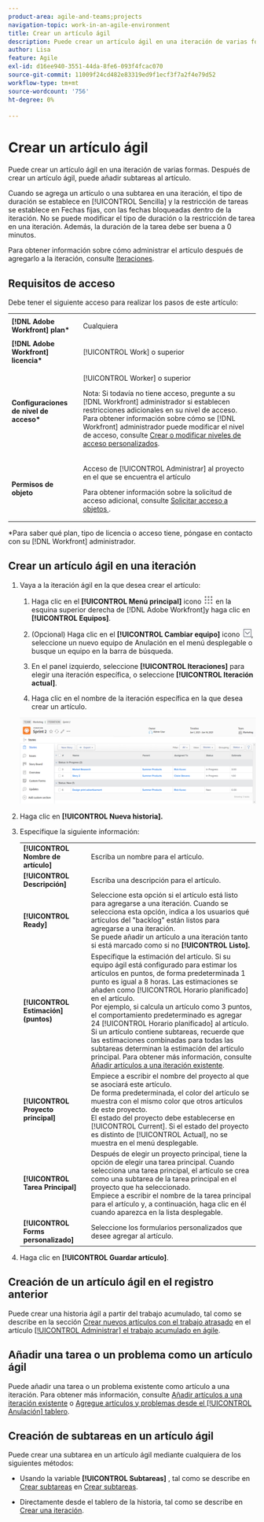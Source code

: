 ```yaml
---
product-area: agile-and-teams;projects
navigation-topic: work-in-an-agile-environment
title: Crear un artículo ágil
description: Puede crear un artículo ágil en una iteración de varias formas. Después de crear un artículo ágil, puede añadir subtareas al artículo.
author: Lisa
feature: Agile
exl-id: d16ee940-3551-44da-8fe6-093f4fcac070
source-git-commit: 11009f24cd482e83319ed9f1ecf3f7a2f4e79d52
workflow-type: tm+mt
source-wordcount: '756'
ht-degree: 0%

---
```


# Crear un artículo ágil

Puede crear un artículo ágil en una iteración de varias formas. Después de crear un artículo ágil, puede añadir subtareas al artículo.

Cuando se agrega un artículo o una subtarea en una iteración, el tipo de duración se establece en [!UICONTROL Sencilla] y la restricción de tareas se establece en Fechas fijas, con las fechas bloqueadas dentro de la iteración. No se puede modificar el tipo de duración o la restricción de tarea en una iteración. Además, la duración de la tarea debe ser buena a 0 minutos.

Para obtener información sobre cómo administrar el artículo después de agregarlo a la iteración, consulte [Iteraciones](../../agile/use-scrum-in-an-agile-team/iterations/iterations.md).

## Requisitos de acceso

Debe tener el siguiente acceso para realizar los pasos de este artículo:

<table style="table-layout:auto"> 
 <col> 
 </col> 
 <col> 
 </col> 
 <tbody> 
  <tr> 
   <td role="rowheader"><strong>[!DNL Adobe Workfront] plan*</strong></td> 
   <td> <p>Cualquiera</p> </td> 
  </tr> 
  <tr> 
   <td role="rowheader"><strong>[!DNL Adobe Workfront] licencia*</strong></td> 
   <td> <p>[!UICONTROL Work] o superior</p> </td> 
  </tr> 
  <tr> 
   <td role="rowheader"><strong>Configuraciones de nivel de acceso*</strong></td> 
   <td> <p>[!UICONTROL Worker] o superior</p> <p>Nota: Si todavía no tiene acceso, pregunte a su [!DNL Workfront] administrador si establecen restricciones adicionales en su nivel de acceso. Para obtener información sobre cómo se [!DNL Workfront] administrador puede modificar el nivel de acceso, consulte <a href="../../administration-and-setup/add-users/configure-and-grant-access/create-modify-access-levels.md" class="MCXref xref">Crear o modificar niveles de acceso personalizados</a>.</p> </td> 
  </tr> 
  <tr> 
   <td role="rowheader"><strong>Permisos de objeto</strong></td> 
   <td> <p>Acceso de [!UICONTROL Administrar] al proyecto en el que se encuentra el artículo</p> <p>Para obtener información sobre la solicitud de acceso adicional, consulte <a href="../../workfront-basics/grant-and-request-access-to-objects/request-access.md" class="MCXref xref">Solicitar acceso a objetos </a>.</p> </td> 
  </tr> 
 </tbody> 
</table>

&#42;Para saber qué plan, tipo de licencia o acceso tiene, póngase en contacto con su [!DNL Workfront] administrador.

## Crear un artículo ágil en una iteración

1. Vaya a la iteración ágil en la que desea crear el artículo:

   1. Haga clic en el **[!UICONTROL Menú principal]** icono ![](assets/main-menu-icon.png) en la esquina superior derecha de [!DNL Adobe Workfront]y haga clic en **[!UICONTROL Equipos]**.

   1. (Opcional) Haga clic en el **[!UICONTROL Cambiar equipo]** icono ![Icono Cambiar equipo](assets/switch-team-icon.png), seleccione un nuevo equipo de Anulación en el menú desplegable o busque un equipo en la barra de búsqueda.

   1. En el panel izquierdo, seleccione **[!UICONTROL Iteraciones]** para elegir una iteración específica, o seleccione **[!UICONTROL Iteración actual]**.
   1. Haga clic en el nombre de la iteración específica en la que desea crear un artículo.

   ![Añadir un nuevo artículo a la iteración](assets/iteration-add-story.png)

1. Haga clic en **[!UICONTROL Nueva historia].**
1. Especifique la siguiente información:

   <table style="table-layout:auto">
    <col>
    <col>
    <tbody>
     <tr>
      <td role="rowheader"><strong>[!UICONTROL Nombre de artículo]</strong></td>
      <td>Escriba un nombre para el artículo.</td>
     </tr>
     <tr>
      <td role="rowheader"><strong>[!UICONTROL Descripción]</strong></td>
      <td>Escriba una descripción para el artículo.</td>
     </tr>
     <tr>
      <td role="rowheader"><strong>[!UICONTROL Ready]</strong></td>
      <td>Seleccione esta opción si el artículo está listo para agregarse a una iteración. Cuando se selecciona esta opción, indica a los usuarios qué artículos del "backlog" están listos para agregarse a una iteración.<br>Se puede añadir un artículo a una iteración tanto si está marcado como si no <strong>[!UICONTROL Listo].</strong></td>
     </tr>
     <tr>
      <td role="rowheader"><strong>[!UICONTROL Estimación] (puntos)</strong></td>
      <td>Especifique la estimación del artículo. Si su equipo ágil está configurado para estimar los artículos en puntos, de forma predeterminada 1 punto es igual a 8 horas. Las estimaciones se añaden como [!UICONTROL Horario planificado] en el artículo.<br>Por ejemplo, si calcula un artículo como 3 puntos, el comportamiento predeterminado es agregar 24 [!UICONTROL Horario planificado] al artículo.<br>Si un artículo contiene subtareas, recuerde que las estimaciones combinadas para todas las subtareas determinan la estimación del artículo principal. Para obtener más información, consulte <a href="../../agile/use-scrum-in-an-agile-team/iterations/add-stories-to-existing-iteration.md" class="MCXref xref">Añadir artículos a una iteración existente</a>.</td>
     </tr>
     <tr>
      <td role="rowheader"><strong>[!UICONTROL Proyecto principal]</strong></td>
      <td>Empiece a escribir el nombre del proyecto al que se asociará este artículo.<br>De forma predeterminada, el color del artículo se muestra con el mismo color que otros artículos de este proyecto.<br>El estado del proyecto debe establecerse en [!UICONTROL Current]. Si el estado del proyecto es distinto de [!UICONTROL Actual], no se muestra en el menú desplegable.</td>
     </tr>
     <tr>
      <td role="rowheader"><strong>[!UICONTROL Tarea Principal]</strong></td>
      <td>Después de elegir un proyecto principal, tiene la opción de elegir una tarea principal. Cuando selecciona una tarea principal, el artículo se crea como una subtarea de la tarea principal en el proyecto que ha seleccionado.<br>Empiece a escribir el nombre de la tarea principal para el artículo y, a continuación, haga clic en él cuando aparezca en la lista desplegable.</td>
     </tr>
     <tr>
      <td role="rowheader"><strong>[!UICONTROL Forms personalizado]</strong></td>
      <td>Seleccione los formularios personalizados que desee agregar al artículo.</td>
     </tr>
    </tbody>
   </table>

1. Haga clic en **[!UICONTROL Guardar artículo]**.

## Creación de un artículo ágil en el registro anterior

Puede crear una historia ágil a partir del trabajo acumulado, tal como se describe en la sección [Crear nuevos artículos con el trabajo atrasado](../../agile/work-in-an-agile-environment/manage-the-agile-backlog.md#creating-new-stories) en el artículo [[!UICONTROL Administrar] el trabajo acumulado en ágile](../../agile/work-in-an-agile-environment/manage-the-agile-backlog.md).

## Añadir una tarea o un problema como un artículo ágil

Puede añadir una tarea o un problema existente como artículo a una iteración. Para obtener más información, consulte [Añadir artículos a una iteración existente](../../agile/use-scrum-in-an-agile-team/iterations/add-stories-to-existing-iteration.md) o [Agregue artículos y problemas desde el [!UICONTROL Anulación] tablero](../../agile/use-scrum-in-an-agile-team/scrum-board/add-story-from-scrum-board.md).

## Creación de subtareas en un artículo ágil

Puede crear una subtarea en un artículo ágil mediante cualquiera de los siguientes métodos:

* Usando la variable **[!UICONTROL Subtareas]** , tal como se describe en [Crear subtareas](../../manage-work/tasks/create-tasks/create-subtasks.md#creating-subtasks) en [Crear subtareas](../../manage-work/tasks/create-tasks/create-subtasks.md).

* Directamente desde el tablero de la historia, tal como se describe en [Crear una iteración](../../agile/use-scrum-in-an-agile-team/iterations/create-an-iteration.md).

